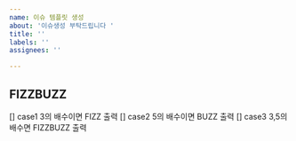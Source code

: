 ```yaml
---
name: 이슈 템플릿 생성
about: '이슈생성 부탁드립니다 '
title: ''
labels: ''
assignees: ''

---
```


## FIZZBUZZ 
[] case1 3의 배수이면 FIZZ 출력
[] case2 5의 배수이면 BUZZ 출력
[] case3 3,5의 배수면 FIZZBUZZ 출력
